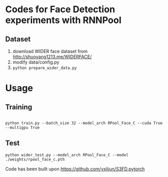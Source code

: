 # Codes for Face Detection experiments with RNNPool


## Dataset
1. download WIDER face dataset from http://shuoyang1213.me/WIDERFACE/
2. modify data/config.py 
3. ``` python prepare_wider_data.py ```



# Usage
## Training

```shell

python train.py --batch_size 32 --model_arch RPool_Face_C --cuda True --multigpu True

```


## Test
```shell
python wider_test.py --model_arch RPool_Face_C --model ./weights/rpool_face_c.pth
```

Code has been built upon https://github.com/yxlijun/S3FD.pytorch
